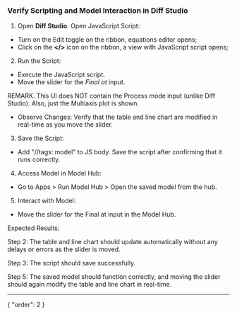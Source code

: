 ### Verify Scripting and Model Interaction in Diff Studio

1. Open **Diff Studio**. Open JavaScript Script:
* Turn on the Edit toggle on the ribbon, equations editor opens; 
* Click on the **</>** icon on the ribbon, a view with JavaScript script opens;
2. Run the Script:
* Execute the JavaScript script.
* Move the slider for the *Final at* input. 

REMARK. This UI does NOT contain the Process mode input (unlike Diff Studio). Also, just the Multiaxis plot is shown.

* Observe Changes: Verify that the table and line chart are modified in real-time as you move the slider.
3. Save the Script:
* Add "//tags: model" to JS body. Save the script after confirming that it runs correctly.
4. Access Model in Model Hub:
* Go to Apps > Run Model Hub > Open the saved model from the hub.
5. Interact with Model:
* Move the slider for the Final at input in the Model Hub.

Expected Results:

Step 2: The table and line chart should update automatically without any delays or errors as the slider is moved.

Step 3: The script should save successfully.

Step 5: The saved model should function correctly, and moving the slider should again modify the table and line chart in real-time.


---
{
  "order": 2
}